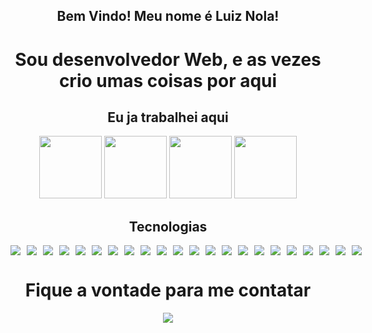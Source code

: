 <div align="center">
  <h2 color="blue">Bem Vindo! Meu nome é Luiz Nola!</h2>

  <h1>Sou desenvolvedor Web, e as vezes crio umas coisas por aqui</h1>

## Eu ja trabalhei aqui
<div>
<img height="100px" src="https://avatars.githubusercontent.com/u/52802250?s=200&v=4"/>
<img height="100px" src="https://media.licdn.com/dms/image/D4D0BAQEeNGQmq1h6fQ/company-logo_200_200/0/1701081924866/grupo_elfa_logo?e=2147483647&v=beta&t=J66eC4kdTMfhDEgIvDL5SqxmS446Euy00qIBlrfyj1w"/>
<img height="100px" src="https://play-lh.googleusercontent.com/gtfQc2NKD3ew5gwomgsjAiS3EP0y9AKGed6sSMDsDhDcOSXRPyRUC0IUqQchEHAwRiI=w240-h480-rw"/>
<img height="100px" src="https://media.licdn.com/dms/image/D4D0BAQFDvbnbOFT97g/company-logo_200_200/0/1705693558478/jazida_logo?e=2147483647&v=beta&t=l4H-1Ks3M49_IAXA-9sV0JAVn3MPKgo1qX3XJLIMfwQ"/>
  
## Tecnologias 
<div style="display: flex; gap: 10px;">
<img src="https://img.shields.io/badge/with%20a%20logo-grey?style=for-the-badge&logo=javascript"/>
<img src="https://img.shields.io/badge/TypeScript-007ACC?style=for-the-badge&logo=typescript&logoColor=white"/>
<img src="https://img.shields.io/badge/Kotlin-0095D5?&style=for-the-badge&logo=kotlin&logoColor=white"/>
<img src="https://img.shields.io/badge/Docker-2CA5E0?style=for-the-badge&logo=docker&logoColor=white"/>
<img src="https://img.shields.io/badge/kubernetes-326ce5.svg?&style=for-the-badge&logo=kubernetes&logoColor=white"/>
<img src="https://img.shields.io/badge/Spring-6DB33F?style=for-the-badge&logo=spring&logoColor=white"/>
<img src="https://img.shields.io/badge/Elastic_Search-005571?style=for-the-badge&logo=elasticsearch&logoColor=white"/>
<img src="https://img.shields.io/badge/rabbitmq-%23FF6600.svg?&style=for-the-badge&logo=rabbitmq&logoColor=white"/>
<img src="https://img.shields.io/badge/redis-%23DD0031.svg?&style=for-the-badge&logo=redis&logoColor=white"/>
<img src="https://img.shields.io/badge/HTML5-E34F26?style=for-the-badge&logo=html5&logoColor=white"/>
<img src="https://img.shields.io/badge/CSS3-1572B6?style=for-the-badge&logo=css3&logoColor=white"/>

<img src="https://img.shields.io/badge/MySQL-00000F?style=for-the-badge&logo=mysql&logoColor=white"/>
<img src="https://img.shields.io/badge/PostgreSQL-316192?style=for-the-badge&logo=postgresql&logoColor=white"/>
<img src="https://img.shields.io/badge/MongoDB-4EA94B?style=for-the-badge&logo=mongodb&logoColor=white"/>
<img src="https://img.shields.io/badge/Node.js-339933?style=for-the-badge&logo=nodedotjs&logoColor=white"/>
<img src="https://img.shields.io/badge/Git-F05032?style=for-the-badge&logo=git&logoColor=white"/>
<img src="https://img.shields.io/badge/Postman-FF6C37?style=for-the-badge&logo=Postman&logoColor=white"/>
<img src="https://img.shields.io/badge/Insomnia-5849be?style=for-the-badge&logo=Insomnia&logoColor=white"/>
<img src="https://img.shields.io/badge/Swagger-85EA2D?style=for-the-badge&logo=Swagger&logoColor=white"/>
<img src="https://img.shields.io/badge/Junit5-25A162?style=for-the-badge&logo=jest&logoColor=white"/>
<img src="https://img.shields.io/badge/Jira-0052CC?style=for-the-badge&logo=Jira&logoColor=white"/>
<img src="https://img.shields.io/badge/Amazon_AWS-232F3E?style=for-the-badge&logo=amazon-aws&logoColor=white"/>
</div>

 
</div>

<div>

 <h1>Fique a vontade para me contatar</h1>


 [<img src="https://img.icons8.com/?size=512&id=16166&format=png"/>](https://www.linkedin.com/in/luiz-nola-4b01a0297/)

</div>
